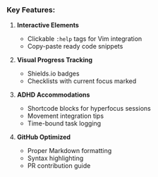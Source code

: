 
### Key Features:
1. **Interactive Elements**
   - Clickable `:help` tags for Vim integration
   - Copy-paste ready code snippets

2. **Visual Progress Tracking**
   - Shields.io badges
   - Checklists with current focus marked

3. **ADHD Accommodations**
   - Shortcode blocks for hyperfocus sessions
   - Movement integration tips
   - Time-bound task logging

4. **GitHub Optimized**
   - Proper Markdown formatting
   - Syntax highlighting
   - PR contribution guide

